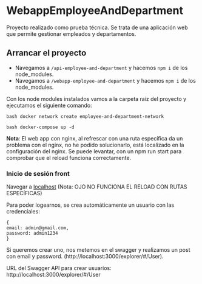 # WebappEmployeeAndDepartment

Proyecto realizado como prueba técnica. Se trata de una aplicación web que permite gestionar empleados y departamentos.


## Arrancar el proyecto

- Navegamos a `/api-employee-and-department` y hacemos `npm i` de los node_modules.
- Navegamos a `/webapp-employee-and-department` y hacemos `npm i` de los node_modules.

Con los node modules instalados vamos a la carpeta raíz del proyecto y ejecutamos el siguiente comando:

```bash docker network create employee-and-department-network```

```bash docker-compose up -d```

**Nota**: El web app con nginx, al refrescar con una ruta específica da un problema con el nginx, no he podido solucionarlo, está localizado en la configuración del nginx. Se puede levantar, con un npm run start para comprobar que el reload funciona correctamente.


### Inicio de sesión front

Navegar a [localhost](http://localhost) (Nota: OJO NO FUNCIONA EL RELOAD CON RUTAS ESPECÍFICAS)


Para poder logearnos, se crea automáticamente un usuario con las credenciales:
````
{
email: admin@gmail.com, 
password: admin1234
}
````
Si queremos crear uno, nos metemos en el swagger y realizamos un post con email y password. (http://localhost:3000/explorer/#/User).

URL del Swagger API para crear usuarios: http://localhost:3000/explorer/#/User